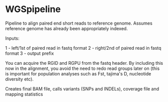 # WGSpipeline
Pipeline to align paired end short reads to reference genome. Assumes reference genome has already been appropriately indexed.

Inputs:

1 - left/1st of paired read in fastq format
2 - right/2nd of paired read in fastq format
3 - output prefix

You can acquire the RGID and RGPU from the fastq header. By including this now in the alignment, you avoid the need to redo read groups later on (this is important for population analyses such as Fst, tajima's D, nucleotide diversity etc).

Creates final BAM file, calls variants (SNPs and INDELs), coverage file and mapping statistics
